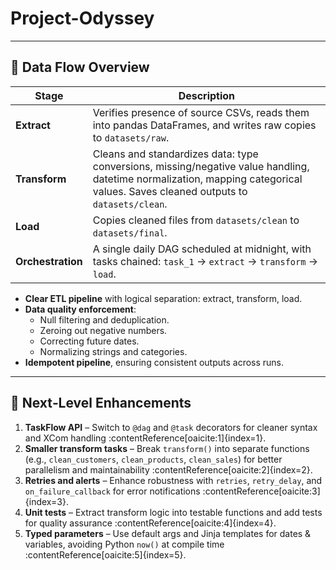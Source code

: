 # Project-Odyssey

---

## 🧩 Data Flow Overview

| Stage      | Description                                                                 |
|------------|-----------------------------------------------------------------------------|
| **Extract**   | Verifies presence of source CSVs, reads them into pandas DataFrames, and writes raw copies to `datasets/raw`. |
| **Transform** | Cleans and standardizes data: type conversions, missing/negative value handling, datetime normalization, mapping categorical values. Saves cleaned outputs to `datasets/clean`. |
| **Load**      | Copies cleaned files from `datasets/clean` to `datasets/final`.            |
| **Orchestration** | A single daily DAG scheduled at midnight, with tasks chained: `task_1` → `extract` → `transform` → `load`. |


- **Clear ETL pipeline** with logical separation: extract, transform, load.
- **Data quality enforcement**:
  - Null filtering and deduplication.
  - Zeroing out negative numbers.
  - Correcting future dates.
  - Normalizing strings and categories.
- **Idempotent pipeline**, ensuring consistent outputs across runs.

---

## 🚀 Next‑Level Enhancements

1. **TaskFlow API** – Switch to `@dag` and `@task` decorators for cleaner syntax and XCom handling :contentReference[oaicite:1]{index=1}.
2. **Smaller transform tasks** – Break `transform()` into separate functions (e.g., `clean_customers`, `clean_products`, `clean_sales`) for better parallelism and maintainability :contentReference[oaicite:2]{index=2}.
3. **Retries and alerts** – Enhance robustness with `retries`, `retry_delay`, and `on_failure_callback` for error notifications :contentReference[oaicite:3]{index=3}.
4. **Unit tests** – Extract transform logic into testable functions and add tests for quality assurance :contentReference[oaicite:4]{index=4}.
5. **Typed parameters** – Use default args and Jinja templates for dates & variables, avoiding Python `now()` at compile time :contentReference[oaicite:5]{index=5}.



